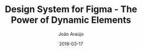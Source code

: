 ---
date: 2018-03-17
title: Design System for Figma - The Power of Dynamic Elements
author: João Araújo
link: https://medium.com/@juauz/design-system-for-figma-the-power-of-dynamic-elements-4ca4dc3e4524
description: The power of tools such as Figma Components reaches its peak of performance if as a designer, one can dominate its flexibility within a process one feels confident in following.
tags:
- figma

# ================================
# ARTICLE TAGS AVAILABLE
# ================================
# - animation
# - code
# - contribution
# - design-tokens
# - figma
# - leadership
# - patterns
# - process
# - sketch
# ================================
---